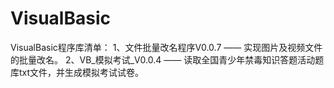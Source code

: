 # VisualBasic
VisualBasic程序库清单：
1、文件批量改名程序V0.0.7 —— 实现图片及视频文件的批量改名。
2、VB_模拟考试_V0.0.4 —— 读取全国青少年禁毒知识答题活动题库txt文件，并生成模拟考试试卷。
